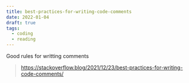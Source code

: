```yaml
---
title: best-practices-for-writing-code-comments
date: 2022-01-04
draft: true
tags:
  - coding
  - reading
---
```


Good rules for writting comments

> https://stackoverflow.blog/2021/12/23/best-practices-for-writing-code-comments/
